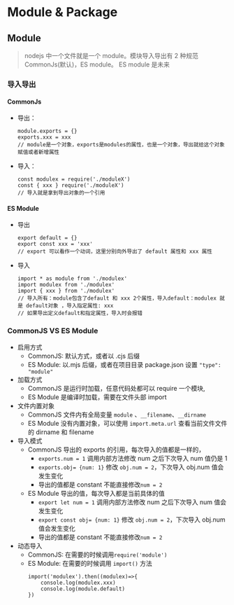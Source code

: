 # Module & Package

## Module

> nodejs 中一个文件就是一个 module。模块导入导出有 2 种规范 CommonJs(默认)，ES module。 ES module 是未来

### 导入导出

#### CommonJs

- 导出：

  ```
  module.exports = {}
  exports.xxx = xxx
  // module是一个对象，exports是modules的属性，也是一个对象，导出就给这个对象赋值或者新增属性
  ```

- 导入：
  ```
  const modulex = require('./moduleX')
  const { xxx } require('./moduleX')
  // 导入就是拿到导出对象的一个引用
  ```

#### ES Module

- 导出
  ```
  export default = {}
  export const xxx = 'xxx'
  // export 可以看作一个动词，这里分别向外导出了 default 属性和 xxx 属性
  ```
- 导入
  ```
  import * as module from './modulex'
  import modulex from './modulex'
  import { xxx } from './modulex'
  // 导入所有：module包含了default 和 xxx 2个属性，导入default：modulex 就是 default对象 ，导入指定属性: xxx
  // 如果导出定义default和指定属性，导入时会报错
  ```

### CommonJS VS ES Module

- 启用方式
  - CommonJS: 默认方式，或者以 .cjs 后缀
  - ES Module: 以.mjs 后缀，或者在项目目录 package.json 设置 `"type": "module"`
- 加载方式
  - CommonJS 是运行时加载，任意代码处都可以 require 一个模块,
  - ES Module 是编译时加载，需要在文件头部 import
- 文件内置对象
  - CommonJS 文件内有全局变量 `module` 、`__filename`、`__dirname`
  - ES Module 没有内置对象，可以使用 `import.meta.url` 查看当前文件文件的 dirname 和 filename
- 导入模式
  - CommonJS 导出的 exports 的引用，每次导入的值都是一样的，
    - `exports.num = 1` 调用内部方法修改 num 之后下次导入 num 值仍是 1
    - `exports.obj= {num: 1}` 修改 `obj.num = 2`，下次导入 obj.num 值会发生变化
    - 导出的值都是 constant 不能直接修改`num = 2`
  - ES Module 导出的值，每次导入都是当前具体的值
    - `export let num = 1` 调用内部方法修改 num 之后下次导入 num 值会发生变化
    - `export const obj= {num: 1}` 修改 `obj.num = 2`，下次导入 obj.num 值会发生变化
    - 导出的值都是 constant 不能直接修改`num = 2`
- 动态导入
  - CommonJS: 在需要的时候调用`require('module')`
  - ES Module: 在需要的时候调用 `import()` 方法
    ```
    import('modulex').then((modulex)=>{
        console.log(modulex.xxx)
        console.log(module.default)
    })
    ```
